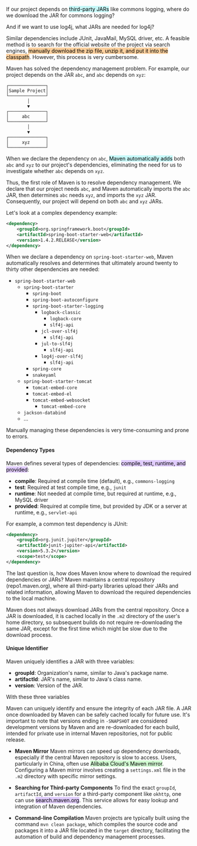 If our project depends on <mark style="background: #ABF7F7A6;">third-party JARs</mark> like commons logging, where do we download the JAR for commons logging?

And if we want to use log4j, what JARs are needed for log4j?

Similar dependencies include JUnit, JavaMail, MySQL driver, etc. A feasible method is to search for the official website of the project via search engines, <mark style="background: #FFB86CA6;">manually download the zip file, unzip it, and put it into the classpath</mark>. However, this process is very cumbersome.

Maven has solved the dependency management problem. For example, our project depends on the JAR `abc`, and `abc` depends on `xyz`:

```
┌──────────────┐
│Sample Project│
└──────────────┘
        │
        ▼
┌──────────────┐
│     abc      │
└──────────────┘
        │
        ▼
┌──────────────┐
│     xyz      │
└──────────────┘
```

When we declare the dependency on `abc`, <mark style="background: #ABF7F7A6;">Maven automatically adds</mark> both `abc` and `xyz` to our project's dependencies, eliminating the need for us to investigate whether `abc` depends on `xyz`.

Thus, the first role of Maven is to resolve dependency management. We declare that our project needs `abc`, and Maven automatically imports the `abc` JAR, then determines `abc` needs `xyz`, and imports the `xyz` JAR. Consequently, our project will depend on both `abc` and `xyz` JARs.

Let's look at a complex dependency example:

```xml
<dependency>
    <groupId>org.springframework.boot</groupId>
    <artifactId>spring-boot-starter-web</artifactId>
    <version>1.4.2.RELEASE</version>
</dependency>
```

When we declare a dependency on `spring-boot-starter-web`, Maven automatically resolves and determines that ultimately around twenty to thirty other dependencies are needed:

- `spring-boot-starter-web`
  - `spring-boot-starter`
    - `spring-boot`
    - `spring-boot-autoconfigure`
    - `spring-boot-starter-logging`
      - `logback-classic`
        - `logback-core`
        - `slf4j-api`
      - `jcl-over-slf4j`
        - `slf4j-api`
      - `jul-to-slf4j`
        - `slf4j-api`
      - `log4j-over-slf4j`
        - `slf4j-api`
    - `spring-core`
    - `snakeyaml`
  - `spring-boot-starter-tomcat`
    - `tomcat-embed-core`
    - `tomcat-embed-el`
    - `tomcat-embed-websocket`
      - `tomcat-embed-core`
  - `jackson-databind`
  - ...

Manually managing these dependencies is very time-consuming and prone to errors.

#### Dependency Types
Maven defines several types of dependencies: <mark style="background: #D2B3FFA6;">compile, test, runtime, and provided</mark>:

- **compile**: Required at compile time (default), e.g., `commons-logging`
- **test**: Required at test compile time, e.g., `junit`
- **runtime**: Not needed at compile time, but required at runtime, e.g., MySQL driver
- **provided**: Required at compile time, but provided by JDK or a server at runtime, e.g., `servlet-api`

For example, a common test dependency is JUnit:

```xml
<dependency>
    <groupId>org.junit.jupiter</groupId>
    <artifactId>junit-jupiter-api</artifactId>
    <version>5.3.2</version>
    <scope>test</scope>
</dependency>
```

The last question is, how does Maven know where to download the required dependencies or JARs? Maven maintains a central repository (repo1.maven.org), where all third-party libraries upload their JARs and related information, allowing Maven to download the required dependencies to the local machine.

Maven does not always download JARs from the central repository. Once a JAR is downloaded, it is cached locally in the `.m2` directory of the user's home directory, so subsequent builds do not require re-downloading the same JAR, except for the first time which might be slow due to the download process.

#### Unique Identifier
Maven uniquely identifies a JAR with three variables:

- **groupId**: Organization's name, similar to Java's package name.
- **artifactId**: JAR's name, similar to Java's class name.
- **version**: Version of the JAR.

With these three variables

Maven can uniquely identify and ensure the integrity of each JAR file. A JAR once downloaded by Maven can be safely cached locally for future use. It's important to note that versions ending in `-SNAPSHOT` are considered development versions by Maven and are re-downloaded for each build, intended for private use in internal Maven repositories, not for public release.

- **Maven Mirror**
	Maven mirrors can speed up dependency downloads, especially if the central Maven repository is slow to access. Users, particularly in China, often use <mark style="background: #BBFABBA6;">Alibaba Cloud's Maven mirror</mark>. Configuring a Maven mirror involves creating a `settings.xml` file in the `.m2` directory with specific mirror settings.

- **Searching for Third-party Components**
	To find the exact `groupId`, `artifactId`, and `version` for a third-party component like `okhttp`, one can use <mark style="background: #D2B3FFA6;">search.maven.org</mark>. This service allows for easy lookup and integration of Maven dependencies.

- **Command-line Compilation**
	Maven projects are typically built using the command `mvn clean package`, which compiles the source code and packages it into a JAR file located in the `target` directory, facilitating the automation of build and dependency management processes.